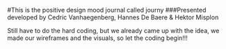 #This is the positive design mood journal called journy
###Presented developed by Cedric Vanhaegenberg, Hannes De Baere & Hektor Misplon

Still have to do the hard coding, but we already came up with the idea,
we made our wireframes and the visuals, so let the coding begin!!!
